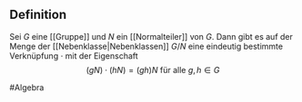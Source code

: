 ## Definition
Sei $G$ eine [[Gruppe]] und $N$ ein [[Normalteiler]] von $G$. Dann gibt es auf der Menge der [[Nebenklasse|Nebenklassen]] $G/N$ eine eindeutig bestimmte Verknüpfung $\cdot$ mit der Eigenschaft
$$(gN)\cdot(hN) = (gh)N \text{ für alle } g,h \in G$$

#Algebra 